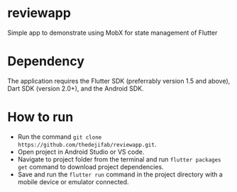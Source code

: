 # reviewapp
Simple app to demonstrate using MobX for state management of Flutter

# Dependency
The application requires the Flutter SDK (preferrably version 1.5 and above), Dart SDK (version 2.0+), and the Android SDK.

# How to run
* Run the command `git clone https://github.com/thedejifab/reviewapp.git`.
* Open project in Android Studio or VS code.
* Navigate to project folder from the terminal and run `flutter packages get` command to download project dependencies.
* Save and run the `flutter run` command in the project directory with a mobile device or emulator connected.